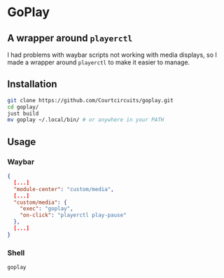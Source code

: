 # GoPlay

## A wrapper around `playerctl`

I had problems with waybar scripts not working with media displays, so I made a wrapper around `playerctl` to make it easier to manage.

## Installation

```bash
git clone https://github.com/Courtcircuits/goplay.git
cd goplay/
just build
mv goplay ~/.local/bin/ # or anywhere in your PATH
```

## Usage

### Waybar

```json
{
  [...]
  "module-center": "custom/media",
  [...]
  "custom/media": {
    "exec": "goplay",
    "on-click": "playerctl play-pause"
  },
  [...]
}
```

### Shell

```bash
goplay
```
